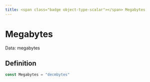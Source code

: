 ```yaml
---
title: <span class="badge object-type-scalar"></span> Megabytes
---
```

# <span class="badge object-type-scalar"></span> Megabytes

Data: megabytes

## Definition

```go
const Megabytes = "decmbytes"
```
